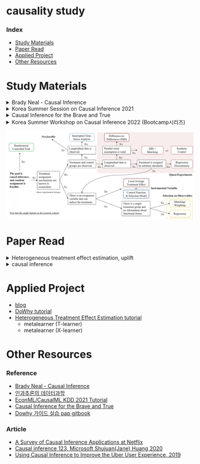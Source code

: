 # causality study

### Index

- [Study Materials](#study-materials)
- [Paper Read](#paper-read)
- [Applied Project](#Applied-project)
- [Other Resources](#other-resources)

# Study Materials

<details>
    <summary>Brady Neal - Causal Inference</summary>

- [My summary](https://minsoo9506.github.io/categories/causality/)
  - Introduction to Causal Inference
  - Potential Outcomes
  - The Flow of Causation and Association in Graph
  - Causal Models
  - Randomized Experiments and Identification
  - Estimation
  - Unobserved Confounding, Bounds, and Sensitivity Analysis
  - Instrumental Variables
  - Difference-in-Difference
  - Causal Discovery from Observational Data
  - Causal Discovery from Interventions
  - Transfer Learning and Transportability
  - Counterfactuals and Mediation
  </details>

<details>
    <summary>Korea Summer Session on Causal Inference 2021</summary>

- [git wiki](https://github.com/minsoo9506/causality-study/wiki)에 간단히 정리
  - 01 인과추론의 다양한 접근법, Potential Outcome Framework, 인과적 사고방식
  - 02 인과추론을 위한 연구 디자인, RCT, Quasi-Experiment, DID & Regression Discontinuity
  - 05 준실험 연구 사례 2: 스마트 스티커가 컨텐츠 소비에 미치는 영향
  - 07 인과 그래프, 인과그래프에서 변수통제, 인과그래프에서의 인과추론 전략, 인과 그래프의 응용
  - 11 인과추론과 예측방법론의 차이, 실증연구에서의 빅데이터와 머신러닝의 역할, 인과추론에서의 머신러닝의 활용, 인과추론 기반의 예측 모델링 평가
  - 13 머신러닝의 해석 가능성과 인과추론, 인과추론을 위한 머신러닝 모델
  - 14 신약 개발에서의 인과추론의 역할과 한계, 머신러닝을 활용한 heterogeneity in Treatment effect

</details>

<details>
    <summary>Causal Inference for the Brave and True</summary>

- [My summary](https://github.com/minsoo9506/causality-study/tree/master/Causal_Inference_for_the_Brave_and_True_practice)
  - 01 Introduction to Causality
  - 02 Randomized Experiments
  - 03 Stats review
  - 04 Graphical Causal Models
  - 05 The Unreasonable Effectiveness of Linear Regression
  - 06 Grouped and Dummy Regression
  - 07 Beyond Confounders
  - 08 Instrumental Variables
  - 09 Non Compliance and LATE
  - 10 Matching
  - 11 Propensity Score
  - 12 Doubly Robust Estimaion
  - 13 Difference In Difference
  - 14 Panel Data and Fixed Effects
  - 15 Synthetic Control
  - 16 Regression Discontinuity Design
  - 18 Heterogeneous Treatment Effects and Personalization
  - 19 Evaluation Causal Models
  - 20 Plug and Play Estimators

</details>

<details>
    <summary>Korea Summer Workshop on Causal Inference 2022 (Bootcamp시리즈)</summary>

- Bootcamp 1: 인과추론과 예측 방법론의 차이, 인과추론의 어려움과 인과추론 전략
- Bootcamp 2: 잠재적결과 프레임워크, 무작위 통제실험, 인과추론 관점에서의 회귀분석, 매칭과 역확률가중치
- Bootcamp 3: 디자인 기반의 인과추론, 준실험 분석방법론, 이중차분법, 가상의 통제집단
- Bootcamp 4: 도구변수, 인과추론 관점에서의 도구변수, 회귀 불연속, 통제함수와 선택모형
- Bootcamp 5: 인과 그래프, 디자인 기반의 인과추론에서의 인과 그래프 활용, 구조적 인과모형
- Industry, 프로덕트 애널리틱스에서의 인과추론의 활용 사례
- Health Informatics, 머신러닝을 활용한 이질적 인과효과 추정

</details>

![method_summary](./method_summary.png)

# Paper Read

<details>
    <summary>Heterogeneous treatment effect estimation, uplift</summary>

- [Causal Inference and Uplift Modeling A review of the literature, 2016](https://proceedings.mlr.press/v67/gutierrez17a/gutierrez17a.pdf) [`review`](./paper_review/Causal%20Inference%20and%20Uplift%20Modeling%20A%20review%20of%20the%20literature.md)
- [Double machine learning for treatment and causal parameters, 2016](https://www.econstor.eu/bitstream/10419/149795/1/869216953.pdf)
- [Metalearners for estimation heterogeneous treatment effects using machine learning, 2019](https://www.pnas.org/doi/epdf/10.1073/pnas.1804597116)
- [Estimation and Inference of Heterogeneous Treatment Effects using Random Forests, 2018](http://bayes.acs.unt.edu:8083/BayesContent/class/rich/articles/Estimation_And_Inference_Of_Heterogeneous_Treatment_Effects_Using_Random_Forests.pdf)
- (to read, balanced representation learning) Estimation individual treatment effect: generalization bounds and algorithms (2018)

</details>

<details>
    <summary>causal inference</summary>

- (to read) [Selection on Observed and Unobserved Variables: Assessing the Effectiveness of Catholic Schools](https://www.ssc.wisc.edu/~ctaber/Papers/aet.pdf)
  - observable confounder만 사용하는 방법 (regression, matching, weighting)의 경우 검증을 하는게 좋다

</details>

# Applied Project

- [blog](https://minsoo9506.github.io/categories/causality/)
- [DoWhy tutorial](./DoWhy_tutorial)
- [Heterogeneous Treatment Effect Estimation tutorial](./heterogeneous_treatment_effect_estimation_tutorial)
  - metalearner (T-learner)
  - metalearner (X-learner)

# Other Resources

### Reference

- [Brady Neal - Causal Inference](https://www.youtube.com/c/BradyNealCausalInference/playlists)
- [인과추론의 데이터과학](https://www.youtube.com/c/%EC%9D%B8%EA%B3%BC%EC%B6%94%EB%A1%A0%EC%9D%98%EB%8D%B0%EC%9D%B4%ED%84%B0%EA%B3%BC%ED%95%99/playlists)
- [EconML/CausalML KDD 2021 Tutorial](https://causal-machine-learning.github.io/kdd2021-tutorial/)
- [Causal Inference for the Brave and True](https://matheusfacure.github.io/python-causality-handbook/01-Introduction-To-Causality.html)
- [Dowhy 가이드 실습 pap gitbook](https://playinpap.gitbook.io/dowhy/)

### Article

- [A Survey of Causal Inference Applications at Netflix](https://netflixtechblog.com/a-survey-of-causal-inference-applications-at-netflix-b62d25175e6f)
- [Causal inference 123, Microsoft Shujuan(Jane) Huang 2020](https://medium.com/@shujuanhuang)
- [Using Causal Inference to Improve the Uber User Experience, 2019](https://www.uber.com/en-KR/blog/causal-inference-at-uber/)
